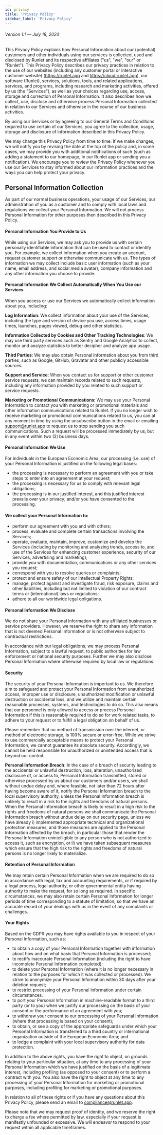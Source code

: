 ```yaml
---
id: privacy
title: 'Privacy Policy'
sidebar_label: 'Privacy Policy'
---
```


###### Version 1.1 — July 18, 2020

This Privacy Policy explains how Personal Information about our (potential) customers and other individuals using our services is collected, used and disclosed by Runlet and its respective affiliates ("us", "we", "our" or "Runlet"). This Privacy Policy describes our privacy practices in relation to the use of our websites (including any customer portal or interactive customer website) (https://runlet.app and https://cloud.runlet.app), our software (Runlet), services, solutions, tools, and related applications, services, and programs, including research and marketing activities, offered by us (the "Services"), as well as your choices regarding use, access, storage and correction of Personal Information. It also describes how we collect, use, disclose and otherwise process Personal Information collected in relation to our Services and otherwise in the course of our business activities.

By using our Services or by agreeing to our General Terms and Conditions required to use certain of our Services, you agree to the collection, usage, storage and disclosure of information described in this Privacy Policy.

We may change this Privacy Policy from time to time. If we make changes, we will notify you by revising the date at the top of the policy and, in some cases, we may provide you with additional notifications of such (such as adding a statement to our homepage, in our Runlet app or sending you a notification). We encourage you to review the Privacy Policy whenever you use our Services to stay informed about our information practices and the ways you can help protect your privacy.

## Personal Information Collection

As part of our normal business operations, your usage of our Services, our administration of you as a customer and to comply with local laws and regulations we collect your Personal Information. We will not process Personal Information for other purposes then described in this Privacy Policy.

#### Personal Information You Provide to Us

While using our Services, we may ask you to provide us with certain personally identifiable information that can be used to contact or identify you. For example, we collect information when you create an account, request customer support or otherwise communicate with us. The types of information we may collect include basic user information (such as your name, email address, and social media avatar), company information and any other information you choose to provide.

<!-- We will not collect financial information from you (such as your payment card number, expiration date or security code). All payments to us are handled via a third party, [Chargebee](https://www.chargebee.com). We refer to their Privacy Statement https://www.chargebee.com/security/gdpr. -->

#### Personal Information We Collect Automatically When You Use our Services

When you access or use our Services we automatically collect information about you, including:

**Log Information**: We collect information about your use of the Services, including the type and version of device you use, access times, usage times, launches, pages viewed, debug and other statistics.

**Information Collected by Cookies and Other Tracking Technologies**: We may use third party services such as Sentry and Google Analytics to collect, monitor and analyze statistics to better decipher and analyze app usage.

**Third Parties**: We may also obtain Personal Information about you from third parties, such as Google, GitHub, Gravatar and other publicly accessible sources.

**Support and Service**: When you contact us for support or other customer service requests, we can maintain records related to such requests, including any information provided by you related to such support or service requests.

**Marketing or Promotional Communications**: We may use your Personal Information to contact you with marketing or promotional materials and other information communications related to Runlet. If you no longer wish to receive marketing or promotional communications related to us, you can at any moment in time by using the unsubscribe button in the email or emailing [support@runlet.app](mailto:support@runlet.app) to request us to stop sending you such communications. Such a request will be processed immediately by us, but in any event within two (2) business days.

#### Personal Information We Use

For individuals in the European Economic Area, our processing (i.e. use) of your Personal Information is justified on the following legal bases:

- the processing is necessary to perform an agreement with you or take steps to enter into an agreement at your request;
- the processing is necessary for us to comply with relevant legal obligations;
- the processing is in our justified interest, and this justified interest prevails over your privacy; and/or you have consented to the processing.

#### We collect your Personal Information to:

- perform our agreement with you and with others;
- process, evaluate and complete certain transactions involving the Services;
- operate, evaluate, maintain, improve, customize and develop the Services (including by monitoring and analyzing trends, access to, and use of the Services for enhancing customer experience, security of our Services, advertising and marketing);
- provide you with documentation, communications or any other services you request;
- correspond with you to resolve queries or complaints;
- protect and ensure safety of our Intellectual Property Rights;
- manage, protect against and investigate fraud, risk exposure, claims and other liabilities, including but not limited to violation of our contract terms or (international) laws or regulations;
- adhere to all our worldwide legal obligations.

#### Personal Information We Disclose

We do not share your Personal Information with any affiliated businesses or service providers. However, we reserve the right to share any information that is not deemed Personal Information or is not otherwise subject to contractual restrictions.

In accordance with our legal obligations, we may process Personal Information, subject to a lawful request, to public authorities for law enforcement or national security purposes. Further we may also disclose Personal Information where otherwise required by local law or regulations.

#### Security

The security of your Personal Information is important to us. We therefore aim to safeguard and protect your Personal Information from unauthorized access, improper use or disclosure, unauthorized modification or unlawful destruction or accidental loss, and we utilize and maintain certain reasonable processes, systems, and technologies to do so. This also means that our personnel is only allowed to access or process Personal Information if this is reasonably required to do so for work related tasks, to adhere to your request or to fulfill a legal obligation on behalf of us.

Please remember that no method of transmission over the internet, or method of electronic storage, is 100% secure or error-free. While we strive to use commercially acceptable means to protect your Personal Information, we cannot guarantee its absolute security. Accordingly, we cannot be held responsible for unauthorized or unintended access that is beyond our control.

**Personal Information Breach**: In the case of a breach of security leading to the accidental or unlawful destruction, loss, alteration, unauthorized disclosure of, or access to, Personal Information transmitted, stored or otherwise processed by us about our customers and/or users, we shall without undue delay and, where feasible, not later than 72 hours after having become aware of it, notify the Personal Information breach to the local supervisory authority, unless the Personal Information breach is unlikely to result in a risk to the rights and freedoms of natural persons. When the Personal Information breach is likely to result in a high risk to the rights and freedoms of natural persons we shall communicate the Personal Information breach without undue delay on our security page, unless we have already i) implemented appropriate technical and organizational protection measures, and those measures are applied to the Personal Information affected by the breach, in particular those that render the Personal Information unintelligible to any person who is not authorized to access it, such as encryption, or ii) we have taken subsequent measures which ensure that the high risk to the rights and freedoms of natural persons is no longer likely to materialize.

#### Retention of Personal Information

We may retain certain Personal Information when we are required to do so in accordance with legal, tax and accounting requirements, or if required by a legal process, legal authority, or other governmental entity having authority to make the request, for so long as required. In specific circumstances, we may also retain certain Personal Information for longer periods of time corresponding to a statute of limitation, so that we have an accurate record of your dealings with us in the event of any complaints or challenges.

#### Your Rights

Based on the GDPR you may have rights available to you in respect of your Personal Information, such as:

- to obtain a copy of your Personal Information together with information about how and on what basis that Personal Information is processed;
- to rectify inaccurate Personal Information (including the right to have incomplete Personal Information completed);
- to delete your Personal Information (where it is no longer necessary in relation to the purposes for which it was collected or processed). We strive to anonymize your Personal Information within 30 days after your deletion request;
- to restrict processing of your Personal Information under certain circumstances.
- to port your Personal Information in machine-readable format to a third party (or to you) when we justify our processing on the basis of your consent or the performance of an agreement with you;
- to withdraw your consent to our processing of your Personal Information (where that processing is based on your consent);
- to obtain, or see a copy of the appropriate safeguards under which your Personal Information is transferred to a third country or international organization outside of the European Economic Area; and
- to lodge a complaint with your local supervisory authority for data protection.

In addition to the above rights, you have the right to object, on grounds relating to your particular situation, at any time to any processing of your Personal Information which we have justified on the basis of a legitimate interest, including profiling (as opposed to your consent) or to perform a contract with you. You also have the right to object at any time to any processing of your Personal Information for marketing or promotional purposes, including profiling for marketing or promotional purposes.

In relation to all of these rights or if you have any questions about this Privacy Policy, please send an email to [compliance@runlet.app](mailto:compliance@runlet.app).

Please note that we may request proof of identity, and we reserve the right to charge a fee where permitted by law, especially if your request is manifestly unfounded or excessive. We will endeavor to respond to your request within all applicable timeframes.
